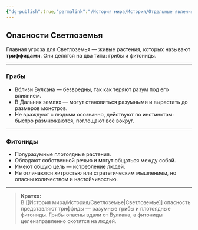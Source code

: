 ```yaml
---
{"dg-publish":true,"permalink":"/История мира/История/Отдельные явления и события/Триффиды/","noteIcon":"","created":"2025-07-30T10:44:49.266+03:00","updated":"2025-07-29T23:46:34.890+03:00"}
---
```


## Опасности Светлоземья

Главная угроза для Светлоземья — живые растения, которых называют **триффидами**. Они делятся на два типа: грибы и фитониды.

---

### Грибы

- Вблизи Вулкана — безвредны, так как теряют разум под его влиянием.
- В Дальних землях — могут становиться разумными и вырастать до размеров монстров.
- Не враждуют с людьми осознанно, действуют по инстинктам: быстро размножаются, поглощают всё вокруг.

---

### Фитониды

- Полуразумные плотоядные растения.
- Обладают собственной речью и могут общаться между собой.
- Имеют общую цель — истребление людей.
- Не отличаются хитростью или стратегическим мышлением, но опасны количеством и настойчивостью.

---

> **Кратко:**  
> В [[История мира/История/Светлоземье\|Светлоземье]] опасность представляют триффиды — разумные грибы и плотоядные фитониды. Грибы опасны вдали от Вулкана, а фитониды целенаправленно охотятся на людей.
